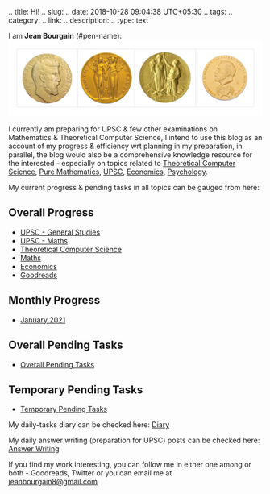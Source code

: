 .. title: Hi!
.. slug:
.. date: 2018-10-28 09:04:38 UTC+05:30
.. tags: 
.. category: 
.. link: 
.. description: 
.. type: text

I am **Jean Bourgain** (#pen-name). 
![](/images/Collage-2.jpg)

I currently am preparing for UPSC & few other examinations on Mathematics & Theoretical Computer Science, I intend to use this blog as an account of my progress & efficiency wrt planning in my preparation, in parallel, the blog would also be a comprehensive knowledge resource for the interested - especially on topics related to 
<a href="/categories/tcs/">Theoretical Computer Science</a>,  <a href="/categories/maths/">Pure Mathematics</a>,  <a href="/categories/upsc/">UPSC</a>,  <a  href="/categories/economics/">Economics</a>, <a href="/categories/goodreads/">Psychology</a>.

My current progress & pending tasks in all topics can be gauged from here:
## Overall Progress
- [UPSC - General Studies](link://slug/booklist-for-upsc-general-studies)
- [UPSC - Maths](link://slug/booklist-for-upsc-maths)
- [Theoretical Computer Science](link://slug/booklist-for-tcs)
- [Maths](link://slug/booklist-for-iit-jam-cmi)
- [Economics](link://slug/booklist-for-dse-economics)
- [Goodreads](link://slug/booklist-of-goodreads)

## Monthly Progress
- [January 2021](link://slug/tragets-timeline-january-2021)

## Overall Pending Tasks
- [Overall Pending Tasks](link://slug/pending-tasks-overall)

## Temporary Pending Tasks
- [Temporary Pending Tasks](link://slug/pending-tasks-temporary)

My daily-tasks diary can be checked here: [Diary]()

My daily answer writing (preparation for UPSC) posts can be checked here: [Answer Writing]()

If you find my work interesting, you can follow me in either one among or both -  Goodreads, Twitter or you can email me at <jeanbourgain8@gmail.com>








